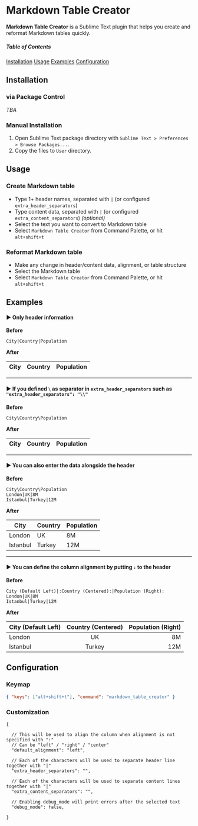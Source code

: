 # Markdown Table Creator

**Markdown Table Creator** is a Sublime Text plugin that helps you create and reformat Markdown tables quickly.

##### Table of Contents
[Installation](#installation)
[Usage](#usage)
[Examples](#examples)
[Configuration](#configuration)

<a id="installation" name="installation"></a>
## Installation

### via Package Control

_TBA_

### Manual Installation

1. Open Sublime Text package directory with `Sublime Text > Preferences > Browse Packages...`.
2. Copy the files to `User` directory.


<a id="usage" name="usage"></a>
## Usage

### Create Markdown table

- Type 1+ header names, separated with `|` (or configured `extra_header_separators`)
- Type content data, separated with `|` (or configured `extra_content_separators`) _(optional)_
- Select the text you want to convert to Markdown table
- Select `Markdown Table Creator` from Command Palette, or hit `alt+shift+t`


### Reformat Markdown table

- Make any change in header/content data, alignment, or table structure 
- Select the Markdown table
- Select `Markdown Table Creator` from Command Palette, or hit `alt+shift+t`

<a id="examples" name="examples"></a>
## Examples

#### ▶ Only header information

**Before**

`City|Country|Population`

**After**

| City | Country | Population |
| ---- | ------- | ---------- |

---

#### ▶ If you defined `\` as separator in `extra_header_separators` such as `"extra_header_separators": "\\"`

**Before**

`City\Country\Population`

**After**

| City | Country | Population |
| ---- | ------- | ---------- |

---

#### ▶ You can also enter the data alongside the header

**Before**

```
City\Country\Population
London|UK|8M
Istanbul|Turkey|12M
```

**After**

| City     | Country | Population |
| -------- | ------- | ---------- |
| London   | UK      | 8M         |
| Istanbul | Turkey  | 12M        |

---

#### ▶ You can define the column alignment by putting `:` to the header

**Before**

```
City (Default Left)|:Country (Centered):|Population (Right):
London|UK|8M
Istanbul|Turkey|12M
```

**After**

| City (Default Left) |  Country (Centered)  |  Population (Right) |
| ------------------- | :------------------: | ------------------: |
| London              |          UK          |                  8M |
| Istanbul            |        Turkey        |                 12M |



<a id="configuration" name="configuration"></a>
## Configuration

### Keymap

```json
{ "keys": ["alt+shift+t"], "command": "markdown_table_creator" }
```

### Customization

```
{

  // This will be used to align the column when alignment is not specified with ":"
  // Can be "left" / "right" / "center"
  "default_alignment": "left",

  // Each of the characters will be used to separate header line together with "|"
  "extra_header_separators": "",

  // Each of the characters will be used to separate content lines together with "|"
  "extra_content_separators": "",

  // Enabling debug_mode will print errors after the selected text  
  "debug_mode": false,

}
```
